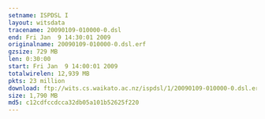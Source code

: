 ```yaml
---
setname: ISPDSL I
layout: witsdata
tracename: 20090109-010000-0.dsl
end: Fri Jan  9 14:30:01 2009
originalname: 20090109-010000-0.dsl.erf
gzsize: 729 MB
len: 0:30:00
start: Fri Jan  9 14:00:01 2009
totalwirelen: 12,939 MB
pkts: 23 million
download: ftp://wits.cs.waikato.ac.nz/ispdsl/1/20090109-010000-0.dsl.erf.gz
size: 1,790 MB
md5: c12cdfccdcca32db05a101b52625f220
---
```

